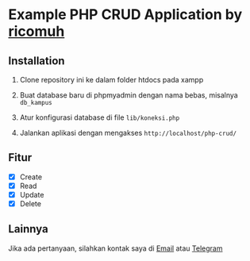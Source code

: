 # Example PHP CRUD Application by [ricomuh](https://github.com/ricomuh)

## Installation

1. Clone repository ini ke dalam folder htdocs pada xampp

2. Buat database baru di phpmyadmin dengan nama bebas, misalnya `db_kampus`

3. Atur konfigurasi database di file `lib/koneksi.php`

4. Jalankan aplikasi dengan mengakses `http://localhost/php-crud/`

## Fitur

- [x] Create
- [x] Read
- [x] Update
- [x] Delete

## Lainnya

Jika ada pertanyaan, silahkan kontak saya di [Email](mailto:rico@leolitgames.com) atau [Telegram](https://t.me/ricomuh)

